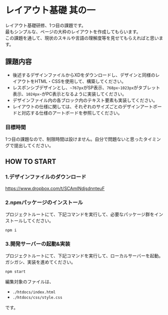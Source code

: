 # レイアウト基礎 其の一

レイアウト基礎研修、1つ目の課題です。  
最もシンプルな、ページの大枠のレイアウトを作成してもらいます。  
この課題を通して、現状のスキルや言語の理解度等を見せてもらえればと思います。

## 課題内容

- 後述するデザインファイルからXDをダウンロードし、デザインと同様のレイアウトをHTML・CSSを使用して、構築してください。
- レスポンシブデザインとし、`~767px`がSP表示、`768px~1023px`がタブレット表示、`1024px~`がPC表示となるように実装してください。
- デザインファイル内の各ブロック内のテキスト要素も実装してください。
- レイアウトの仕様に関しては、それぞれのサイズごとのデザインアートボードと対応する仕様のアートボードを参照してください。

### 目標時間

1つ目の課題なので、制限時間は設けません。自分で問題ないと思ったタイミングで提出してください。

## HOW TO START

### 1.デザインファイルのダウンロード

<https://www.dropbox.com/t/SCAmINdjsdnnteuF>

### 2.npmパッケージのインストール

プロジェクトルートにて、下記コマンドを実行して、必要なパッケージ群をインストールしてください。

```npm
npm i
```

### 3.開発サーバーの起動&実装

プロジェクトルートにて、下記コマンドを実行して、ローカルサーバーを起動。  
ガシガシ、実装を進めてください。  

```npm
npm start
```

編集対象のファイルは、

- `./htdocs/index.html`
- `./htdocs/css/style.css`

です。
